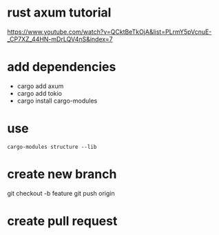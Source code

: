 # rust axum tutorial
https://www.youtube.com/watch?v=QCktBeTkOjA&list=PLrmY5pVcnuE-_CP7XZ_44HN-mDrLQV4nS&index=7

# add dependencies
- cargo add axum
- cargo add tokio
- cargo install cargo-modules

# use 
```
cargo-modules structure --lib
```

# create new branch
git checkout -b feature
git push origin 

# create pull request
